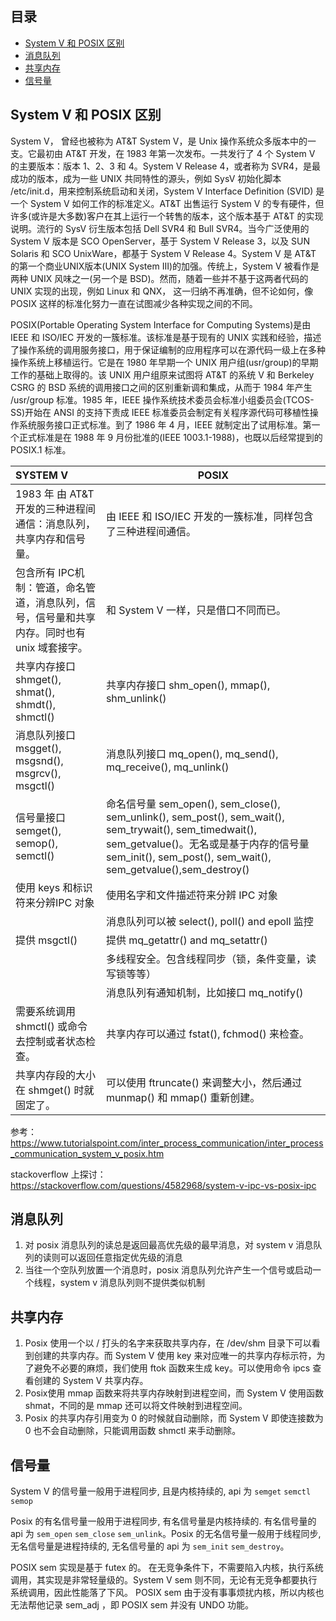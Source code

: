## 目录

- [System V 和 POSIX 区别](#System-V-和-POSIX-区别)
- [消息队列](#消息队列)
- [共享内存](#共享内存)
- [信号量](#信号量)

## System V 和 POSIX 区别

System V， 曾经也被称为 AT&T System V，是 Unix 操作系统众多版本中的一支。它最初由 AT&T 开发，在 1983 年第一次发布。一共发行了 4 个 System V 的主要版本：版本 1、2、3 和 4。System V Release 4，或者称为 SVR4，是最成功的版本，成为一些 UNIX 共同特性的源头，例如 SysV 初始化脚本 /etc/init.d，用来控制系统启动和关闭，System V Interface Definition (SVID) 是一个 System V 如何工作的标准定义。AT&T 出售运行 System V 的专有硬件，但许多(或许是大多数)客户在其上运行一个转售的版本，这个版本基于 AT&T 的实现说明。流行的 SysV 衍生版本包括 Dell SVR4 和 Bull SVR4。当今广泛使用的 System V 版本是 SCO OpenServer，基于 System V Release 3，以及 SUN Solaris 和 SCO UnixWare，都基于 System V Release 4。System V 是 AT&T 的第一个商业UNIX版本(UNIX System III)的加强。传统上，System V 被看作是两种 UNIX 风味之一(另一个是 BSD)。然而，随着一些并不基于这两者代码的 UNIX 实现的出现，例如 Linux 和 QNX， 这一归纳不再准确，但不论如何，像 POSIX 这样的标准化努力一直在试图减少各种实现之间的不同。

POSIX(Portable Operating System Interface for Computing Systems)是由 IEEE 和 ISO/IEC 开发的一簇标准。该标准是基于现有的 UNIX 实践和经验，描述了操作系统的调用服务接口，用于保证编制的应用程序可以在源代码一级上在多种操作系统上移植运行。它是在 1980 年早期一个 UNIX 用户组(usr/group)的早期工作的基础上取得的。该 UNIX 用户组原来试图将 AT&T 的系统 V 和 Berkeley CSRG 的 BSD 系统的调用接口之间的区别重新调和集成，从而于 1984 年产生 /usr/group 标准。1985 年，IEEE 操作系统技术委员会标准小组委员会(TCOS-SS)开始在 ANSI 的支持下责成 IEEE 标准委员会制定有关程序源代码可移植性操作系统服务接口正式标准。到了 1986 年 4 月，IEEE 就制定出了试用标准。第一个正式标准是在 1988 年 9 月份批准的(IEEE 1003.1-1988)，也既以后经常提到的 POSIX.1 标准。

| SYSTEM V                                                     | POSIX                                                        |
| :----------------------------------------------------------- | ------------------------------------------------------------ |
| 1983 年 由 AT&T 开发的三种进程间通信：消息队列，共享内存和信号量。 | 由 IEEE 和 ISO/IEC 开发的一簇标准，同样包含了三种进程间通信。 |
| 包含所有 IPC机制：管道，命名管道，消息队列，信号，信号量和共享内存。同时也有 unix 域套接字。 | 和 System V 一样，只是借口不同而已。                         |
| 共享内存接口shmget(), shmat(), shmdt(), shmctl()             | 共享内存接口 shm_open(), mmap(), shm_unlink()                |
| 消息队列接口msgget(), msgsnd(), msgrcv(), msgctl()           | 消息队列接口 mq_open(), mq_send(), mq_receive(), mq_unlink() |
| 信号量接口 semget(), semop(), semctl()                       | 命名信号量 sem_open(), sem_close(), sem_unlink(), sem_post(), sem_wait(), sem_trywait(), sem_timedwait(), sem_getvalue()。无名或是基于内存的信号量 sem_init(), sem_post(), sem_wait(), sem_getvalue(),sem_destroy() |
| 使用 keys 和标识符来分辨IPC 对象                             | 使用名字和文件描述符来分辨 IPC 对象                          |
|                                                              | 消息队列可以被 select(), poll() and epoll 监控               |
| 提供 msgctl()                                                | 提供 mq_getattr() and mq_setattr()                           |
|                                                              | 多线程安全。包含线程同步（锁，条件变量，读写锁等等）         |
|                                                              | 消息队列有通知机制，比如接口 mq_notify()                     |
| 需要系统调用 shmctl() 或命令去控制或者状态检查。             | 共享内存可以通过 fstat(), fchmod() 来检查。                  |
| 共享内存段的大小在 shmget() 时就固定了。                     | 可以使用 ftruncate() 来调整大小，然后通过 munmap() 和 mmap() 重新创建。 |

参考：<https://www.tutorialspoint.com/inter_process_communication/inter_process_communication_system_v_posix.htm>

stackoverflow 上探讨：https://stackoverflow.com/questions/4582968/system-v-ipc-vs-posix-ipc

## 消息队列

1. 对 posix 消息队列的读总是返回最高优先级的最早消息，对 system v 消息队列的读则可以返回任意指定优先级的消息
2. 当往一个空队列放置一个消息时，posix 消息队列允许产生一个信号或启动一个线程，system v 消息队列则不提供类似机制

## 共享内存

1. Posix 使用一个以 / 打头的名字来获取共享内存，在 /dev/shm 目录下可以看到创建的共享内存。而 System V 使用 key 来对应唯一的共享内存标示符，为了避免不必要的麻烦，我们使用 ftok 函数来生成 key。可以使用命令 ipcs 查看创建的 System V 共享内存。
2. Posix使用 mmap 函数来将共享内存映射到进程空间，而 System V 使用函数 shmat，不同的是 mmap 还可以将文件映射到进程空间。
3. Posix 的共享内存引用变为 0 的时候就自动删除，而 System V 即使连接数为 0 也不会自动删除，只能调用函数 shmctl 来手动删除。

## 信号量

System V 的信号量一般用于进程同步, 且是内核持续的, api 为 `semget` `semctl` `semop`

Posix 的有名信号量一般用于进程同步, 有名信号量是内核持续的. 有名信号量的 api 为 `sem_open` `sem_close` `sem_unlink`。Posix 的无名信号量一般用于线程同步, 无名信号量是进程持续的, 无名信号量的 api 为 `sem_init` `sem_destroy`。

POSIX sem 实现是基于 futex 的。 在无竞争条件下，不需要陷入内核，执行系统调用，其实现是非常轻量级的。System V sem 则不同，无论有无竞争都要执行系统调用，因此性能落了下风。 POSIX sem 由于没有事事烦扰内核，所以内核也无法帮他记录 sem_adj ，即 POSIX sem 并没有 UNDO 功能。
